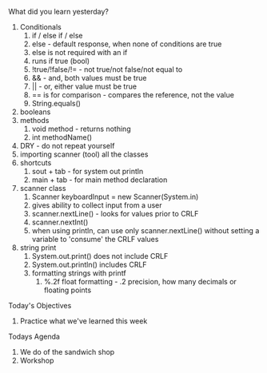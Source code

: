 What did you learn yesterday?

1. Conditionals
   1. if / else if / else
   2. else - default response, when none of conditions are true
   3. else is not required with an if
   4. runs if true (bool)
   5. !true/!false/!= - not true/not false/not equal to
   6. && - and, both values must be true
   7. || - or, either value must be true
   8. == is for comparison - compares the reference, not the value
   9. String.equals()
2. booleans
3. methods
   1. void method - returns nothing
   2. int methodName()
4. DRY - do not repeat yourself
5. importing scanner (tool) all the classes
6. shortcuts
   1. sout + tab - for system out println
   2. main + tab - for main method declaration
7. scanner class
   1. Scanner keyboardInput = new Scanner(System.in)
   2. gives ability to collect input from a user
   3. scanner.nextLine() - looks for values prior to CRLF
   4. scanner.nextInt()
   5. when using println, can use only scanner.nextLine() without setting a variable to 'consume' the CRLF values
8. string print
   1.  System.out.print() does not include CRLF
   2.  System.out.println() includes CRLF
   3.  formatting strings with printf
       1. %.2f float formatting - .2 precision, how many decimals or floating points


Today's Objectives

1. Practice what we've learned this week


Todays Agenda

1. We do of the sandwich shop
2. Workshop

